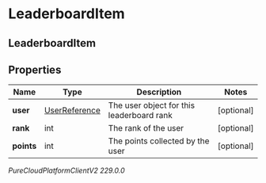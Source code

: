 # LeaderboardItem

## LeaderboardItem

## Properties

|Name | Type | Description | Notes|
|------------ | ------------- | ------------- | -------------|
| **user** | [UserReference](UserReference) | The user object for this leaderboard rank | [optional] |
| **rank** | int | The rank of the user | [optional] |
| **points** | int | The points collected by the user | [optional] |



_PureCloudPlatformClientV2 229.0.0_
